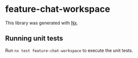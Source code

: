 # feature-chat-workspace

This library was generated with [Nx](https://nx.dev).

## Running unit tests

Run `nx test feature-chat-workspace` to execute the unit tests.
